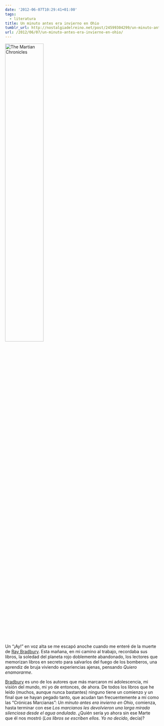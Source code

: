 ```yaml
---
date: '2012-06-07T10:29:41+01:00'
tags:
  - literatura
title: Un minuto antes era invierno en Ohio
tumblr_url: http://nostalgiadelreino.net/post/24599304299/un-minuto-antes-era-invierno-en-ohio
url: /2012/06/07/un-minuto-antes-era-invierno-en-ohio/
---
```


<p><img src="https://lh6.googleusercontent.com/BMQftyaR0KotPbfkoGSkvqKXzAQHxUEKM21aPL0xAUgKQRuHe74yYyfAF7ug4V2sv9UvfDUOtvgAcC2dDzphkoOpT9-q7uBuFrs1L_qIwn83s6RKYmE" height="50%" width="50%" alt="The Martian Chronicles"/></p>

<p>Un “¡Ay!” en voz alta se me escapó anoche cuando me enteré de la muerte de <a href="http://www.guardian.co.uk/books/2012/jun/06/ray-bradbury-neil-gaiman-appreciation">Ray Bradbury</a>. Esta mañana, en mi camino al trabajo, recordaba sus libros, la soledad del planeta rojo doblemente abandonado, los lectores que memorizan libros en secreto para salvarlos del fuego de los bomberos, una aprendiz de bruja viviendo experiencias ajenas, pensando <em>Quiero enamorarme</em>.</p>

<p><a href="http://www.nytimes.com/2012/06/07/books/ray-bradbury-who-made-science-fiction-respectable.html">Bradbury</a> es uno de los autores que más marcaron mi adolescencia, mi visión del mundo, mi yo de entonces, de ahora. De todos los libros que he leído (muchos, aunque nunca bastantes) ninguno tiene un comienzo y un final que se hayan pegado tanto, que acudan tan frecuentemente a mí como las “Crónicas Marcianas”: <em>Un minuto antes era invierno en Ohio</em>, comienza, hasta terminar con ese <em>Los marcianos les devolvieron una larga mirada silenciosa desde el agua ondulada</em>. ¿Quién sería yo ahora sin ese Marte que él nos mostró (<em>Los libros se escriben ellos. Yo no decido</em>, decía)?</p>